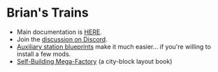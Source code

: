 # Brian's Trains

- Main documentation is [HERE](https://docs.google.com/document/d/1hfdz3PCpe91HOSuna6A650LsVmBjO8YACzxFemrQKqA/edit?usp=sharing).
- Join the [discussion on Discord](https://discord.gg/hQnsXwpZ8A).
- [Auxiliary station blueprints](https://factorioprints.com/view/-M5PZvxZVXEZnmg4V7Hy) make it much easier... if you're willing to install a few mods.
- [Self-Building Mega-Factory](https://factorioprints.com/view/-MNZWdWosuqr3vtaC2hD) (a city-block layout book)
